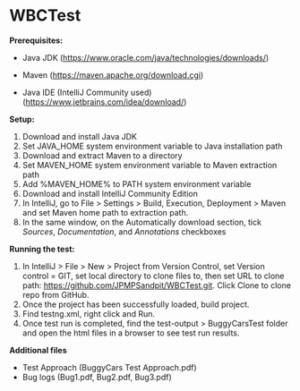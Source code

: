 # WBCTest



**Prerequisites:**

* Java JDK (https://www.oracle.com/java/technologies/downloads/)

* Maven (https://maven.apache.org/download.cgi)

* Java IDE (IntelliJ Community used) (https://www.jetbrains.com/idea/download/)

**Setup:**
1. Download and install Java JDK
2. Set JAVA_HOME system environment variable to Java installation path
3. Download and extract Maven to a directory
4. Set MAVEN_HOME system environment variable to Maven extraction path
5. Add %MAVEN_HOME% to PATH system environment variable
5. Download and install IntelliJ Community Edition
6. In IntelliJ, go to File > Settings > Build, Execution, Deployment > Maven and set Maven home path to extraction path. 
7. In the same window, on the Automatically download section, tick *Sources*, *Documentation*, and *Annotations* checkboxes 


**Running the test:**
1. In IntelliJ > File > New > Project from Version Control, set Version control = GIT, set local directory to clone files to, then set URL to clone path: https://github.com/JPMPSandpit/WBCTest.git. Click Clone to clone repo from GitHub.
2. Once the project has been successfully loaded, build project.
3. Find testng.xml, right click and Run.
4. Once test run is completed, find the test-output > BuggyCarsTest folder and open the html files in a browser to see test run results.


**Additional files**

* Test Approach (BuggyCars Test Approach.pdf)
* Bug logs (Bug1.pdf, Bug2.pdf, Bug3.pdf)
